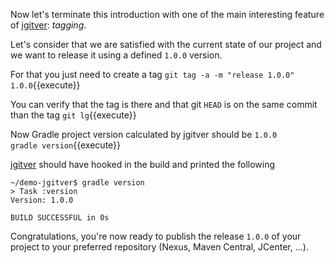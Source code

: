 Now let's terminate this introduction with one of the main interesting feature of [jgitver](https://jgitver.github.io): _tagging_.

Let's consider that we are satisfied with the current state of our project and we want to release it using a defined `1.0.0` version. 

For that you just need to create a tag `git tag -a -m "release 1.0.0" 1.0.0`{{execute}}

You can verify that the tag is there and that git `HEAD` is on the same commit than the tag `git lg`{{execute}}    

Now Gradle project version calculated by jgitver should be `1.0.0`    
`gradle version`{{execute}}  

[jgitver](https://jgitver.github.io) should have hooked in the build and printed the following
````
~/demo-jgitver$ gradle version
> Task :version
Version: 1.0.0

BUILD SUCCESSFUL in 0s
````

Congratulations, you're now ready to publish the release `1.0.0` of your project to your preferred repository (Nexus, Maven Central, JCenter, ...).   